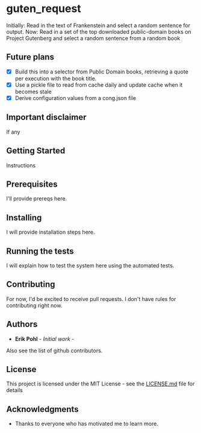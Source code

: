 # guten_request

Initially: Read in the text of Frankenstein and select a random sentence for output.
Now: Read in a set of the top downloaded public-domain books on Project Gutenberg and select a random sentence from a random book
## Future plans

- [X] Build this into a selector from Public Domain books, retrieving a quote per execution with the book title.
- [X] Use a pickle file to read from cache daily and update cache when it becomes stale
- [X] Derive configuration values from a cong.json file
## Important disclaimer

If any


## Getting Started

Instructions

## Prerequisites

I'll provide prereqs here.

## Installing

I will provide installation steps here.

## Running the tests

I will explain how to test the system here using the automated tests.

## Contributing

For now, I'd be excited to receive pull requests.  I don't have rules for contributing right now.

## Authors

* **Erik Pohl** - *Initial work* - 

Also see the list of github contributors.

## License

This project is licensed under the MIT License - see the [LICENSE.md](LICENSE.md) file for details

## Acknowledgments

* Thanks to everyone who has motivated me to learn more.

